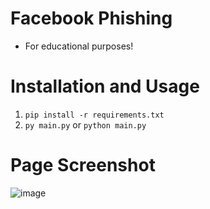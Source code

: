 # Facebook Phishing
- For educational purposes!

# Installation and Usage
1. ``pip install -r requirements.txt``
2. ``py main.py`` or ``python main.py``

# Page Screenshot
![image](https://user-images.githubusercontent.com/104715127/177643156-bc7cc152-b50e-4182-abf1-df67a37aa6bf.png)
